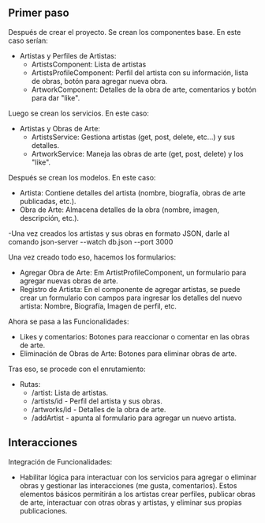 ## Primer paso

Después de crear el proyecto. Se crean los componentes base. En este caso serían:
- Artistas y Perfiles de Artistas:
    - ArtistsComponent: Lista de artistas
    - ArtistsProfileComponent: Perfil del artista con su información, lista de obras, botón para agregar nueva obra.
    - ArtworkComponent: Detalles de la obra de arte, comentarios y botón para dar "like".

Luego se crean los servicios. En este caso:
- Artistas y Obras de Arte:
    - ArtistsService: Gestiona artistas (get, post, delete, etc...) y sus detalles.
    - ArtworkService: Maneja las obras de arte (get, post, delete) y los "like".

Después se crean los modelos. En este caso:
- Artista: Contiene detalles del artista (nombre, biografía, obras de arte publicadas, etc.).
- Obra de Arte: Almacena detalles de la obra (nombre, imagen, descripción, etc.).

-Una vez creados los artistas y sus obras en formato JSON, darle al comando
 json-server --watch db.json --port 3000

Una vez creado todo eso, hacemos los formularios:
- Agregar Obra de Arte: Em ArtistProfileComponent, un formulario para agregar nuevas obras de arte.
- Registro de Artista: En el componente de agregar artistas, se puede crear un formulario con campos para ingresar los detalles del nuevo artista: Nombre, Biografía, Imagen de perfil, etc.


Ahora se pasa a las Funcionalidades:
- Likes y comentarios: Botones para reaccionar o comentar en las obras de arte.
- Eliminación de Obras de Arte: Botones para eliminar obras de arte.

Tras eso, se procede con el enrutamiento:
- Rutas:
    - /artist: Lista de artistas.
    - /artists/id - Perfil del artista y sus obras.
    - /artworks/id - Detalles de la obra de arte.
    - /addArtist - apunta al formulario para agregar un nuevo artista.

## Interacciones
Integración de Funcionalidades: 
- Habilitar lógica para interactuar con los servicios para agregar o eliminar obras y gestionar las interacciones (me gusta, comentarios).
Estos elementos básicos permitirán a los artistas crear perfiles, publicar obras de arte, interactuar con otras obras y artistas, y eliminar sus propias publicaciones. 
